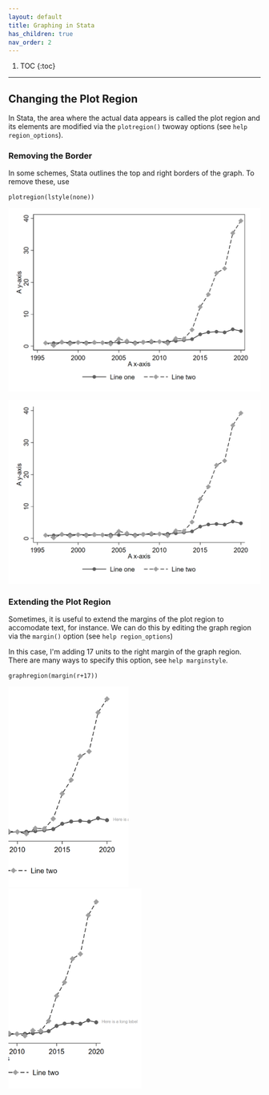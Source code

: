```yaml
---
layout: default
title: Graphing in Stata
has_children: true
nav_order: 2
---
```


1. TOC
{:toc}

---

## Changing the Plot Region

In Stata, the area where the actual data appears is called the plot region and its elements are modified via the `plotregion()` twoway options (see `help region_options`).

### Removing the Border

In some schemes, Stata outlines the top and right borders of the graph. To remove these, use

```
plotregion(lstyle(none))
```

![](../../assets/images/example_graph_outlined.png)

![]("../../assets/images/example_graph.png)

### Extending the Plot Region

Sometimes, it is useful to extend the margins of the plot region to accomodate text, for instance. We can do this
by editing the graph region via the `margin()` option (see `help region_options`)

In this case, I'm adding 17 units to the right margin of the graph region. There are many ways to specify this option, see `help marginstyle`.

```
graphregion(margin(r+17))
```

<p float="left">
  <img src="../../assets/images/extending_plotregion.png" height="400" />
  <img src="../../assets/images/extending_plotregion_extended.png" height="400" />
</p>

